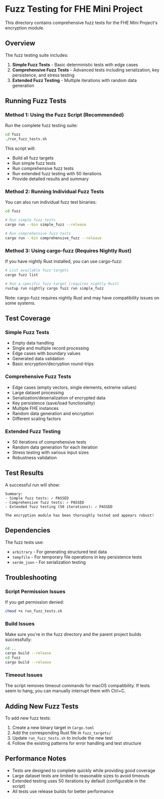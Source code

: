 # Fuzz Testing for FHE Mini Project

This directory contains comprehensive fuzz tests for the FHE Mini Project's encryption module.

## Overview

The fuzz testing suite includes:

1. **Simple Fuzz Tests** - Basic deterministic tests with edge cases
2. **Comprehensive Fuzz Tests** - Advanced tests including serialization, key persistence, and stress testing
3. **Extended Fuzz Testing** - Multiple iterations with random data generation

## Running Fuzz Tests

### Method 1: Using the Fuzz Script (Recommended)

Run the complete fuzz testing suite:

```bash
cd fuzz
./run_fuzz_tests.sh
```

This script will:
- Build all fuzz targets
- Run simple fuzz tests
- Run comprehensive fuzz tests  
- Run extended fuzz testing with 50 iterations
- Provide detailed results and summary

### Method 2: Running Individual Fuzz Tests

You can also run individual fuzz test binaries:

```bash
cd fuzz

# Run simple fuzz tests
cargo run --bin simple_fuzz --release

# Run comprehensive fuzz tests
cargo run --bin comprehensive_fuzz --release
```

### Method 3: Using cargo-fuzz (Requires Nightly Rust)

If you have nightly Rust installed, you can use cargo-fuzz:

```bash
# List available fuzz targets
cargo fuzz list

# Run a specific fuzz target (requires nightly Rust)
rustup run nightly cargo fuzz run simple_fuzz
```

Note: cargo-fuzz requires nightly Rust and may have compatibility issues on some systems.

## Test Coverage

### Simple Fuzz Tests
- Empty data handling
- Single and multiple record processing
- Edge cases with boundary values
- Generated data validation
- Basic encryption/decryption round-trips

### Comprehensive Fuzz Tests
- Edge cases (empty vectors, single elements, extreme values)
- Large dataset processing
- Serialization/deserialization of encrypted data
- Key persistence (save/load functionality)
- Multiple FHE instances
- Random data generation and encryption
- Different scaling factors

### Extended Fuzz Testing
- 50 iterations of comprehensive tests
- Random data generation for each iteration
- Stress testing with various input sizes
- Robustness validation

## Test Results

A successful run will show:
```
Summary:
- Simple fuzz tests: ✓ PASSED
- Comprehensive fuzz tests: ✓ PASSED  
- Extended fuzz testing (50 iterations): ✓ PASSED

The encryption module has been thoroughly tested and appears robust!
```

## Dependencies

The fuzz tests use:
- `arbitrary` - For generating structured test data
- `tempfile` - For temporary file operations in key persistence tests
- `serde_json` - For serialization testing

## Troubleshooting

### Script Permission Issues
If you get permission denied:
```bash
chmod +x run_fuzz_tests.sh
```

### Build Issues
Make sure you're in the fuzz directory and the parent project builds successfully:
```bash
cd ..
cargo build --release
cd fuzz
cargo build --release
```

### Timeout Issues
The script removes timeout commands for macOS compatibility. If tests seem to hang, you can manually interrupt them with Ctrl+C.

## Adding New Fuzz Tests

To add new fuzz tests:

1. Create a new binary target in `Cargo.toml`
2. Add the corresponding Rust file in `fuzz_targets/`
3. Update `run_fuzz_tests.sh` to include the new test
4. Follow the existing patterns for error handling and test structure

## Performance Notes

- Tests are designed to complete quickly while providing good coverage
- Large dataset tests are limited to reasonable sizes to avoid timeouts
- Extended testing uses 50 iterations by default (configurable in the script)
- All tests use release builds for better performance
